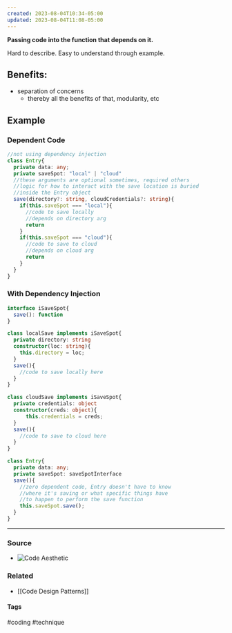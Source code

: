 ```yaml
---
created: 2023-08-04T10:34-05:00
updated: 2023-08-04T11:08-05:00
---
```

**Passing code into the function that depends on it.**

Hard to describe. Easy to understand through example. 

## Benefits:
- separation of concerns
	- thereby all the benefits of that, modularity, etc

## Example
### Dependent Code
```typescript
//not using dependency injection
class Entry{
  private data: any;
  private saveSpot: "local" | "cloud"
  //these arguments are optional sometimes, required others
  //logic for how to interact with the save location is buried
  //inside the Entry object
  save(directory?: string, cloudCredentials?: string){
    if(this.saveSpot === "local"){
      //code to save locally 
      //depends on directory arg
      return
    }
    if(this.saveSpot === "cloud"){
      //code to save to cloud
      //depends on cloud arg
      return
    }
  }
} 
```

### With Dependency Injection
```typescript
interface iSaveSpot{
  save(): function
}

class localSave implements iSaveSpot{
  private directory: string
  constructor(loc: string){
    this.directory = loc;
  }
  save(){
    //code to save locally here
  }
}

class cloudSave implements iSaveSpot{
  private credentials: object
  constructor(creds: object){
	  this.credentials = creds;
  }
  save(){
    //code to save to cloud here
  }
}

class Entry{
  private data: any;
  private saveSpot: saveSpotInterface
  save(){
	//zero dependent code, Entry doesn't have to know
	//where it's saving or what specific things have
	//to happen to perform the save function
    this.saveSpot.save();
  }
} 

```

---
### Source
- ![Code Aesthetic](https://youtu.be/J1f5b4vcxCQ)

### Related
- [[Code Design Patterns]]

#### Tags
#coding #technique 